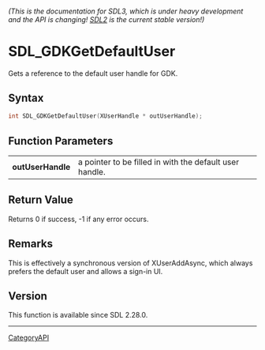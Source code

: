 ###### (This is the documentation for SDL3, which is under heavy development and the API is changing! [SDL2](https://wiki.libsdl.org/SDL2/) is the current stable version!)
# SDL_GDKGetDefaultUser

Gets a reference to the default user handle for GDK.

## Syntax

```c
int SDL_GDKGetDefaultUser(XUserHandle * outUserHandle);

```

## Function Parameters

|                       |                                                         |
| --------------------- | ------------------------------------------------------- |
| **outUserHandle**     | a pointer to be filled in with the default user handle. |

## Return Value

Returns 0 if success, -1 if any error occurs.

## Remarks

This is effectively a synchronous version of XUserAddAsync, which always
prefers the default user and allows a sign-in UI.

## Version

This function is available since SDL 2.28.0.

----
[CategoryAPI](CategoryAPI.md)
